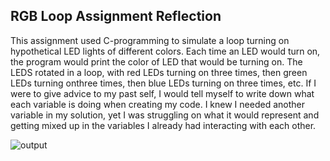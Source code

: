 ## RGB Loop Assignment Reflection

This assignment used C-programming to simulate a loop turning on hypothetical LED lights of different colors. Each time an LED would turn on, the program would print the color of LED that would be turning on. The LEDS rotated in a loop, with red LEDs turning on three times, then green LEDs turning onthree times, then blue LEDs turning on three times, etc. If I were to give advice to my past self, I would tell myself to write down what each variable is doing when creating my code. I knew I needed another variable in my solution, yet I was struggling on what it would represent and getting mixed up in the variables I already had interacting with each other. 

![output](https://delilahdelgado.github.io/assets/img/output4.png)
